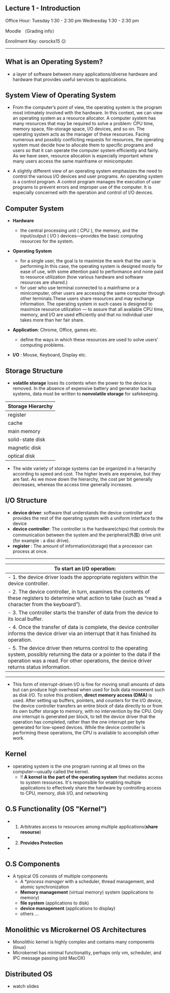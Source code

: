Lecture 1 - Introduction
------------------------
 
Office Hour: Tuesday 1:30 - 2:30 pm 
			 Wednesday 1:30 - 2:30 pm

Moodle （Grading info）

Enrollment Key: osrocks15 :expressionless:

*********************************************************************

What is an Operating System?
-----------------------------
* a layer of software between many applications/diverse hardware and hardware that provides useful services to applications.

System View of Operating System
---------------------------------

* From the computer’s point of view, the operating system is the program most intimately involved with the hardware. In this context, we can view an operating system as a resource allocator. A computer system has many resources that may be required to solve a problem: CPU time, memory space, file-storage space, I/O devices, and so on. The operating system acts as the manager of these resources. Facing numerous and possibly conflicting requests for resources, the operating system must decide how to allocate them to specific programs and users so that it can operate the computer system efficiently and fairly. As we have seen, resource allocation is especially important where many users access the same mainframe or minicomputer.

* A slightly different view of an operating system emphasizes the need to control the various I/O devices and user programs. An operating system is a control program. A control program manages the execution of user programs to prevent errors and improper use of the computer. It is especially concerned with the operation and control of I/O devices.

Computer System
----------------------
* **Hardware**
	- the central processing unit ( CPU ), the memory, and the input/output ( I/O ) devices—provides the basic computing resources for the system. 

* **Operating System**
	- for a single user, the goal is to maximize the work that the user is performing.In this case, the operating system is designed mostly for ease of use, with some attention paid to performance and none paid to resource utilization (how various hardware and software resources are shared.)
	- for user who use terminal connected to a mainframe or a minicomputer, other users are accessing the same computer through other terminals.These users share resources and may exchange information. The operating system in such cases is designed to maximize resource utilization — to assure that all available CPU time, memory, and I/O are used efficiently and that no individual user takes more than her fair share.

* **Application**: Chrome, Office, games etc.
	- define the ways in which these resources are used to solve users’ computing problems.
* **I/O** : Mouse, Keyboard, Display etc.


Storage Structure
-----------------
* **volatile storage** loses its contents when the power to the device is removed. In the absence of expensive battery and generator backup systems, data must be written to **nonvolatile storage** for safekeeping.



|Storage Hierarchy|
|----------------|
|register|
|cache           |
|main memory     |
|solid-state disk|
|magnetic disk   |
|optical disk    |

* The wide variety of storage systems can be organized in a hierarchy according to speed and cost. The higher levels are expensive, but they are fast. As we move down the hierarchy, the cost per bit generally decreases, whereas the access time generally increases.

I/O Structure
-------------
* **device driver**: software that understands the device controller and provides the rest of the operating system with a uniform interface to the device
* **device controller**: The controller is the hardware(chips) that controls the communication between the system and the peripheral(外围) drive unit (for example : a disc drive). 
* **register** : The amount of information(storage) that a processor can process at once.

*********************************************************************
|To start an I/O operation:|
|----------------------------|
|- 1. the device driver loads the appropriate registers within the device controller.|
|- 2. The device controller, in turn, examines the contents of these registers to determine what action to take (such as “read a character from the keyboard”).|
|- 3. The controller starts the transfer of data from the device to its local buffer.|
|- 4. Once the transfer of data is complete, the device controller informs the device driver via an interrupt that it has finished its operation. |
|- 5. The device driver then returns control to the operating system, possibly returning the data or a pointer to the data if the operation was a read. For other operations, the device driver returns status information.|

*********************************************************************

* This form of interrupt-driven I/O is fine for moving small amounts of data but can produce high overhead when used for bulk data movement such as disk I/O. To solve this problem, **direct memory access (DMA)** is used. After setting up buffers, pointers, and counters for the I/O device, the device controller transfers an entire block of data directly to or from its own buffer storage to memory, with no intervention by the CPU. Only one interrupt is generated per block, to tell the device driver that the operation has completed, rather than the one interrupt per byte generated for low-speed devices. While the device controller is performing these operations, the CPU is available to accomplish other work.

Kernel
-------
*  operating system is the one program running at all times on the computer—usually called the kernel. 
	- :bangbang: **A kernel is the part of the operating system** that mediates access to system resources. It's responsible for enabling multiple applications to effectively share the hardware by controlling access to CPU, memory, disk I/O, and networking


O.S Functionality (OS "Kernel")
------------------------------------
* 1.  Arbitrates access to resources among multiple applications(**share resourse**)
* 2. **Provides Protection**
* 


O.S Components
---------------
* A typical OS consists of multiple components
	- A **process manager* with a scheduler, thread management, and atomic synchronization
	- **Memory management** (virtual memory) system (applications to memory)
	- **file system** (applications to disk)
	- **device management** (applications to display)
	- others ...




Monolithic vs Microkernel OS Architectures
------------------------------------------
* Monolithic kernel is highly complex and contains many components (linux)
* Microkernel has minimal functionality, perhaps only vm, scheduler, and IPC message passing (old MacOX)




Distributed OS
---------------
* watch slides








 
